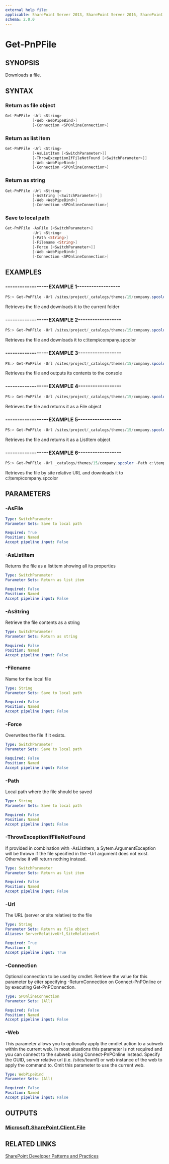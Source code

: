 ```yaml
---
external help file:
applicable: SharePoint Server 2013, SharePoint Server 2016, SharePoint Online
schema: 2.0.0
---
```

# Get-PnPFile

## SYNOPSIS
Downloads a file.

## SYNTAX 

### Return as file object
```powershell
Get-PnPFile -Url <String>
            [-Web <WebPipeBind>]
            [-Connection <SPOnlineConnection>]
```

### Return as list item
```powershell
Get-PnPFile -Url <String>
            [-AsListItem [<SwitchParameter>]]
            [-ThrowExceptionIfFileNotFound [<SwitchParameter>]]
            [-Web <WebPipeBind>]
            [-Connection <SPOnlineConnection>]
```

### Return as string
```powershell
Get-PnPFile -Url <String>
            [-AsString [<SwitchParameter>]]
            [-Web <WebPipeBind>]
            [-Connection <SPOnlineConnection>]
```

### Save to local path
```powershell
Get-PnPFile -AsFile [<SwitchParameter>]
            -Url <String>
            [-Path <String>]
            [-Filename <String>]
            [-Force [<SwitchParameter>]]
            [-Web <WebPipeBind>]
            [-Connection <SPOnlineConnection>]
```

## EXAMPLES

### ------------------EXAMPLE 1------------------
```powershell
PS:> Get-PnPFile -Url /sites/project/_catalogs/themes/15/company.spcolor
```

Retrieves the file and downloads it to the current folder

### ------------------EXAMPLE 2------------------
```powershell
PS:> Get-PnPFile -Url /sites/project/_catalogs/themes/15/company.spcolor -Path c:\temp -FileName company.spcolor
```

Retrieves the file and downloads it to c:\temp\company.spcolor

### ------------------EXAMPLE 3------------------
```powershell
PS:> Get-PnPFile -Url /sites/project/_catalogs/themes/15/company.spcolor -AsString
```

Retrieves the file and outputs its contents to the console

### ------------------EXAMPLE 4------------------
```powershell
PS:> Get-PnPFile -Url /sites/project/_catalogs/themes/15/company.spcolor -AsFile
```

Retrieves the file and returns it as a File object

### ------------------EXAMPLE 5------------------
```powershell
PS:> Get-PnPFile -Url /sites/project/_catalogs/themes/15/company.spcolor -AsListItem
```

Retrieves the file and returns it as a ListItem object

### ------------------EXAMPLE 6------------------
```powershell
PS:> Get-PnPFile -Url _catalogs/themes/15/company.spcolor -Path c:\temp -FileName company.spcolor
```

Retrieves the file by site relative URL and downloads it to c:\temp\company.spcolor

## PARAMETERS

### -AsFile


```yaml
Type: SwitchParameter
Parameter Sets: Save to local path

Required: True
Position: Named
Accept pipeline input: False
```

### -AsListItem
Returns the file as a listitem showing all its properties

```yaml
Type: SwitchParameter
Parameter Sets: Return as list item

Required: False
Position: Named
Accept pipeline input: False
```

### -AsString
Retrieve the file contents as a string

```yaml
Type: SwitchParameter
Parameter Sets: Return as string

Required: False
Position: Named
Accept pipeline input: False
```

### -Filename
Name for the local file

```yaml
Type: String
Parameter Sets: Save to local path

Required: False
Position: Named
Accept pipeline input: False
```

### -Force
Overwrites the file if it exists.

```yaml
Type: SwitchParameter
Parameter Sets: Save to local path

Required: False
Position: Named
Accept pipeline input: False
```

### -Path
Local path where the file should be saved

```yaml
Type: String
Parameter Sets: Save to local path

Required: False
Position: Named
Accept pipeline input: False
```

### -ThrowExceptionIfFileNotFound
If provided in combination with -AsListItem, a Sytem.ArgumentException will be thrown if the file specified in the -Url argument does not exist. Otherwise it will return nothing instead.

```yaml
Type: SwitchParameter
Parameter Sets: Return as list item

Required: False
Position: Named
Accept pipeline input: False
```

### -Url
The URL (server or site relative) to the file

```yaml
Type: String
Parameter Sets: Return as file object
Aliases: ServerRelativeUrl,SiteRelativeUrl

Required: True
Position: 0
Accept pipeline input: True
```

### -Connection
Optional connection to be used by cmdlet. Retrieve the value for this parameter by eiter specifying -ReturnConnection on Connect-PnPOnline or by executing Get-PnPConnection.

```yaml
Type: SPOnlineConnection
Parameter Sets: (All)

Required: False
Position: Named
Accept pipeline input: False
```

### -Web
This parameter allows you to optionally apply the cmdlet action to a subweb within the current web. In most situations this parameter is not required and you can connect to the subweb using Connect-PnPOnline instead. Specify the GUID, server relative url (i.e. /sites/team1) or web instance of the web to apply the command to. Omit this parameter to use the current web.

```yaml
Type: WebPipeBind
Parameter Sets: (All)

Required: False
Position: Named
Accept pipeline input: False
```

## OUTPUTS

### [Microsoft.SharePoint.Client.File](https://msdn.microsoft.com/en-us/library/microsoft.sharepoint.client.file.aspx)

## RELATED LINKS

[SharePoint Developer Patterns and Practices](http://aka.ms/sppnp)